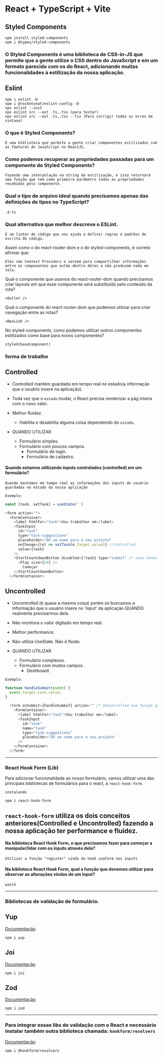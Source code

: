 # React + TypeScript + Vite

## Styled Components

```
npm install styled-components
npm i @types/styled-components
```
### O Styled Components é uma biblioteca de CSS-in-JS que permite que a gente utilize o CSS dentro do JavaScript e em um formato parecido com os do React, adicionando muitas funcionalidades à estilização da nossa aplicação.

## Eslint

```
npm i eslint -D
npm i @rocketseat/eslint-config -D
npx eslint --init
npx eslint src --ext .ts,.tsx (para testar)
npx eslint src --ext .ts,.tsx --fix (Para corrigir todos os erros de sintaxe)
```
### O que é Styled Components?
```
É uma biblioteca que permite a gente criar componentes estilizados com as features do JavaScript no ReactJS.
```
### Como podemos recuperar as propriedades passadas para um componente do Styled Components?
```
Fazendo uma interpolação na string de estilização, e isso retornará uma função que tem como primeiro parâmetro todas as propriedades recebidas pelo componente.
```

### Qual o tipo de arquivo ideal quando precisamos apenas das definições de tipos no TypeScript?
```
.d.ts
```

### Qual alternativa que melhor descreve o ESLint.
```
É um linter de código que nos ajuda a definir regras e padrões de escrita de código.
```
Assim como o <BrowserRouter /> do react-router-dom e o <ThemeProvider /> do styled-components, é correto afirmar que:
```
Eles são Context Providers e servem para compartilhar informações entre os componentes que estão dentro deles e não produzem nada em tela.
```

Qual o componente que usamos do react-router-dom quando precisamos criar layouts em que esse componente será substituído pelo conteúdo da rota?
```
<Outlet />
```

Qual o componente do react-router-dom que podemos utilizar para criar navegação entre as rotas?
```
<NavLink />
```

No styled-components, como podemos utilizar outros componentes estilizados como base para novos componentes?
```
styled(baseComponent)
```

### forma de trabalho

## Controlled
  * Controlled mantém guardado em tempo real no estado(a informação que o usuário insere na aplicação). 

  * Toda vez que o `estado` mudar, o React precisa renderizar a pág inteira com o novo valor.

  * Melhor fluidez.
    * Habilita e desabilita alguma coisa dependendo do `estado`.

  * QUANDO UTILIZAR 
    * Formulário simples.
    * Formulário com poucos campos. 
      * Formulário de login.
      * Formulário de cadastro.

#### Quando estamos utilizando inputs controlados (controlled) em um formulário?
```
Quando mantemos em tempo real as informações dos inputs do usuário guardadas no estado da nossa aplicação
```

`Exemplo:`
```js
const [task, setTask] = useState('')

<form action="">
  <FormContainer>
    <label htmlFor="task">Vou trabalhar em</label>
    <TaskInput
      id="task"
      type="task-suggestions"
      placeholder="Dê um nome para o seu projeto"
      onChange={(e) => setTask(e.target.value)} //Controlled
      value={task}
    />
    <StartCountdownButton disabled={!task} type="submit" /* caso tenha algo escrito no TaskInput o button volta a funcionar somente no método Controlled */ > 
      <Play size={24} />
        Começar
    </StartCountdownButton>
  </FormContainer>
```

## Uncontrolled
  * Uncontrolled (é quase a mesma coisa) porém só buscamos a informação que o usuário insere no 'input' da aplicação QUANDO realmente precisarmos dela. 

  * Não monitora o valor digitado em tempo real.

  * Melhor performance.

  * Não utiliza UseState. Não é fluido.

  * QUANDO UTILIZAR 
    * Formulário complexos.
    * Formulário com muitos campos. 
      * Deshboard.

`Exemplo:`
```js
function handleSubmit(event) {
  event.target.task.value;
}

  <form onSubmit={handleSubmit} action="" /* Uncontrolled usa função para controlar o input */> 
    <FormContainer>
      <label htmlFor="task">Vou trabalhar em</label>
      <TaskInput
        id="task"
        name="task"
        type="task-suggestions"
        placeholder="Dê um nome para o seu projeto"
      />
    </FormContainer>
  </form>  
```

---
### React Hook Form (Lib)

Para adicionar funcionalidade ao nosso formulário, vamos utilizar uma das principais bibliotecas de formulários para o react, a `react-hook-form`.

`instalando`
```
npm i react-hook-form
```

`react-hook-form` utiliza os dois conceitos anteriores(Controlled e Uncontrolled) fazendo a nossa aplicação ter performance e fluidez.
---
#### Na biblioteca React Hook Form, o que precisamos fazer para começar a manipular/lidar com os inputs através dela?
```
Utilizar a função "register" vinda do hook useForm nos inputs
```

#### Na biblioteca React Hook Form, qual a função que devemos utilizar para observar as alterações vindas de um input?
```
watch
```
---
### Bibliotecas de validação de formulário.

## Yup
[Documentação](https://www.jsdocs.io/package/yup)

```
npm i yup
```
## Joi

[Documentação](https://joi.dev/)
```
npm i joi
```
## Zod

[Documentação](https://zod.dev/)
```
npm i zod
```
---
### Para integrar essas libs de validação com o React e necessário instalar também outra biblioteca chamada: `hookform/resolvers`

[Documentação](https://react-hook-form.com/)

```
npm i @hookform/resolvers
```
